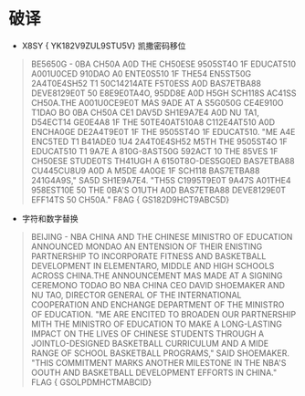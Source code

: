 

# 破译

* X8SY { YK182V9ZUL9STU5V} 凯撒密码移位
> BE5650G - 0BA CH50A A0D THE CH50ESE 9505ST4O 1F EDUCAT510 A001U0CED 910DAO A0 ENTE0S510 1F THE54 EN5ST50G 2A4T0E4SH52 T1 50C14214ATE F5T0ESS A0D BAS7ETBA88 DEVE8129E0T 50 E8E9E0TA4O, 95DD8E A0D H5GH SCH118S AC41SS CH50A.THE A001U0CE9E0T MAS 9ADE AT A S5G050G CE4E910O T1DAO BO 0BA CH50A CE1 DAV5D SH1E9A7E4 A0D NU TA1, D54ECT14 GE0E4A8 1F THE 50TE40AT510A8 C112E4AT510 A0D ENCHA0GE DE2A4T9E0T 1F THE 9505ST4O 1F EDUCAT510.
  "ME A4E ENC5TED T1 B41ADE0 1U4 2A4T0E4SH52 M5TH THE 9505ST4O 1F EDUCAT510 T1 9A7E A 810G-8AST50G 592ACT 10 THE 85VES 1F CH50ESE STUDE0TS TH41UGH A 6150T8O-DES5G0ED BAS7ETBA88 CU445CU8U9 A0D A M5DE 4A0GE 1F SCH118 BAS7ETBA88 241G4A9S," SA5D SH1E9A7E4. "TH5S C1995T9E0T 9A47S A01THE4 958EST10E 50 THE 0BA'S O1UTH A0D BAS7ETBA88 DEVE8129E0T EFF14TS 50 CH50A." F8AG { GS182D9HCT9ABC5D}

* 字符和数字替换
> BEIJING - NBA CHINA AND THE CHINESE MINISTRO OF EDUCATION ANNOUNCED MONDAO AN ENTENSION OF THEIR ENISTING PARTNERSHIP TO INCORPORATE FITNESS AND BASKETBALL DEVELOPMENT IN ELEMENTARO, MIDDLE AND HIGH SCHOOLS ACROSS CHINA.THE ANNOUNCEMENT MAS MADE AT A SIGNING CEREMONO TODAO BO NBA CHINA CEO DAVID SHOEMAKER AND NU TAO, DIRECTOR GENERAL OF THE INTERNATIONAL COOPERATION AND ENCHANGE DEPARTMENT OF THE MINISTRO OF EDUCATION.
  "ME ARE ENCITED TO BROADEN OUR PARTNERSHIP MITH THE MINISTRO OF EDUCATION TO MAKE A LONG-LASTING IMPACT ON THE LIVES OF CHINESE STUDENTS THROUGH A JOINTLO-DESIGNED BASKETBALL CURRICULUM AND A MIDE RANGE OF SCHOOL BASKETBALL PROGRAMS," SAID SHOEMAKER. "THIS COMMITMENT MARKS ANOTHER MILESTONE IN THE NBA'S OOUTH AND BASKETBALL DEVELOPMENT EFFORTS IN CHINA." FLAG { GSOLPDMHCTMABCID}

